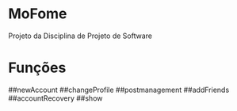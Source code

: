 # MoFome
Projeto da Disciplina de Projeto de Software
# Funções

##newAccount
##changeProfile
##postmanagement
##addFriends
##accountRecovery
##show
